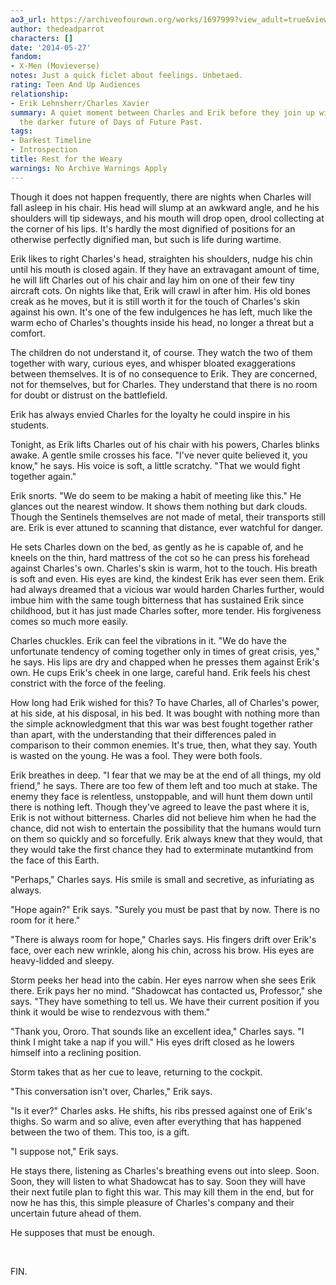 ```yaml
---
ao3_url: https://archiveofourown.org/works/1697999?view_adult=true&view_full_work=true
author: thedeadparrot
characters: []
date: '2014-05-27'
fandom:
- X-Men (Movieverse)
notes: Just a quick ficlet about feelings. Unbetaed.
rating: Teen And Up Audiences
relationship:
- Erik Lehnsherr/Charles Xavier
summary: A quiet moment between Charles and Erik before they join up with Kitty in
  the darker future of Days of Future Past.
tags:
- Darkest Timeline
- Introspection
title: Rest for the Weary
warnings: No Archive Warnings Apply
---
```


Though it does not happen frequently, there are nights when Charles will fall asleep in his chair. His head will slump at an awkward angle, and he his shoulders will tip sideways, and his mouth will drop open, drool collecting at the corner of his lips. It's hardly the most dignified of positions for an otherwise perfectly dignified man, but such is life during wartime.

Erik likes to right Charles's head, straighten his shoulders, nudge his chin until his mouth is closed again. If they have an extravagant amount of time, he will lift Charles out of his chair and lay him on one of their few tiny aircraft cots. On nights like that, Erik will crawl in after him. His old bones creak as he moves, but it is still worth it for the touch of Charles's skin against his own. It's one of the few indulgences he has left, much like the warm echo of Charles's thoughts inside his head, no longer a threat but a comfort.

The children do not understand it, of course. They watch the two of them together with wary, curious eyes, and whisper bloated exaggerations between themselves. It is of no consequence to Erik. They are concerned, not for themselves, but for Charles. They understand that there is no room for doubt or distrust on the battlefield.

Erik has always envied Charles for the loyalty he could inspire in his students.

Tonight, as Erik lifts Charles out of his chair with his powers, Charles blinks awake. A gentle smile crosses his face. "I've never quite believed it, you know," he says. His voice is soft, a little scratchy. "That we would fight together again."

Erik snorts. "We do seem to be making a habit of meeting like this." He glances out the nearest window. It shows them nothing but dark clouds. Though the Sentinels themselves are not made of metal, their transports still are. Erik is ever attuned to scanning that distance, ever watchful for danger.

He sets Charles down on the bed, as gently as he is capable of, and he kneels on the thin, hard mattress of the cot so he can press his forehead against Charles's own. Charles's skin is warm, hot to the touch. His breath is soft and even. His eyes are kind, the kindest Erik has ever seen them. Erik had always dreamed that a vicious war would harden Charles further, would imbue him with the same tough bitterness that has sustained Erik since childhood, but it has just made Charles softer, more tender. His forgiveness comes so much more easily.

Charles chuckles. Erik can feel the vibrations in it. "We do have the unfortunate tendency of coming together only in times of great crisis, yes," he says. His lips are dry and chapped when he presses them against Erik's own. He cups Erik's cheek in one large, careful hand. Erik feels his chest constrict with the force of the feeling.

How long had Erik wished for this? To have Charles, all of Charles's power, at his side, at his disposal, in his bed. It was bought with nothing more than the simple acknowledgment that this war was best fought together rather than apart, with the understanding that their differences paled in comparison to their common enemies. It's true, then, what they say. Youth is wasted on the young. He was a fool. They were both fools.

Erik breathes in deep. "I fear that we may be at the end of all things, my old friend," he says. There are too few of them left and too much at stake. The enemy they face is relentless, unstoppable, and will hunt them down until there is nothing left. Though they've agreed to leave the past where it is, Erik is not without bitterness. Charles did not believe him when he had the chance, did not wish to entertain the possibility that the humans would turn on them so quickly and so forcefully. Erik always knew that they would, that they would take the first chance they had to exterminate mutantkind from the face of this Earth.

"Perhaps," Charles says. His smile is small and secretive, as infuriating as always.

"Hope again?" Erik says. "Surely you must be past that by now. There is no room for it here."

"There is always room for hope," Charles says. His fingers drift over Erik's face, over each new wrinkle, along his chin, across his brow. His eyes are heavy-lidded and sleepy.

Storm peeks her head into the cabin. Her eyes narrow when she sees Erik there. Erik pays her no mind. "Shadowcat has contacted us, Professor," she says. "They have something to tell us. We have their current position if you think it would be wise to rendezvous with them."

"Thank you, Ororo. That sounds like an excellent idea," Charles says. "I think I might take a nap if you will." His eyes drift closed as he lowers himself into a reclining position.

Storm takes that as her cue to leave, returning to the cockpit.

"This conversation isn't over, Charles," Erik says. 

"Is it ever?" Charles asks. He shifts, his ribs pressed against one of Erik's thighs. So warm and so alive, even after everything that has happened between the two of them. This too, is a gift.

"I suppose not," Erik says. 

He stays there, listening as Charles's breathing evens out into sleep. Soon. Soon, they will listen to what Shadowcat has to say. Soon they will have their next futile plan to fight this war. This may kill them in the end, but for now he has this, this simple pleasure of Charles's company and their uncertain future ahead of them.

He supposes that must be enough.

 

FIN.